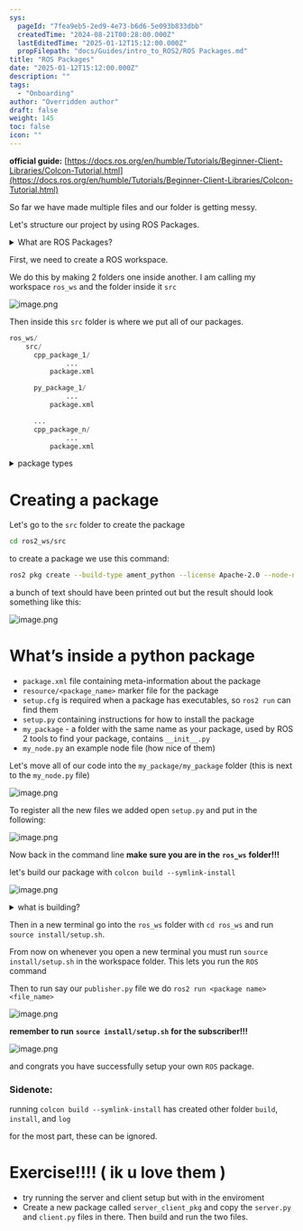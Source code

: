 ```yaml
---
sys:
  pageId: "7fea9eb5-2ed9-4e73-b6d6-5e093b833dbb"
  createdTime: "2024-08-21T00:28:00.000Z"
  lastEditedTime: "2025-01-12T15:12:00.000Z"
  propFilepath: "docs/Guides/intro_to_ROS2/ROS Packages.md"
title: "ROS Packages"
date: "2025-01-12T15:12:00.000Z"
description: ""
tags:
  - "Onboarding"
author: "Overridden author"
draft: false
weight: 145
toc: false
icon: ""
---
```


**official guide:** [https://docs.ros.org/en/humble/Tutorials/Beginner-Client-Libraries/Colcon-Tutorial.html](https://docs.ros.org/en/humble/Tutorials/Beginner-Client-Libraries/Colcon-Tutorial.html)

So far we have made multiple files and our folder is getting messy.

Let's structure our project by using ROS Packages.

<details>

<summary>What are ROS Packages?</summary>

ROS Packages are, as the name implies, packages of code that are highly sharable between ROS developers.

They consist of a folder, `package.xml` file, and source code

```python
      cpp_package_1/
		      ... imagine much code files here ..
          package.xml
```

</details>

First, we need to create a ROS workspace.

We do this by making 2 folders one inside another. I am calling my workspace `ros_ws` and the folder inside it `src`

![image.png](https://prod-files-secure.s3.us-west-2.amazonaws.com/d518164a-d88e-44d1-a4ee-3adb3bd8bce0/70706947-fd18-4537-a67b-e12946812d31/image.png?X-Amz-Algorithm=AWS4-HMAC-SHA256&X-Amz-Content-Sha256=UNSIGNED-PAYLOAD&X-Amz-Credential=ASIAZI2LB4664YKLXQYQ%2F20250515%2Fus-west-2%2Fs3%2Faws4_request&X-Amz-Date=20250515T190125Z&X-Amz-Expires=3600&X-Amz-Security-Token=IQoJb3JpZ2luX2VjEHsaCXVzLXdlc3QtMiJGMEQCIDt8nHA8axOBnUxtqiV7CBFQngKOO62lUBYDVTeBFaurAiBa7QYGgykdhe4677mO1nf4212CKwejJDSS492ryGIgFSr%2FAwgzEAAaDDYzNzQyMzE4MzgwNSIMZlib2mn0H7wdOW3NKtwD9U5t37wWEMyD31o3MirVW7%2BEWUKvZoDlT0MeqSz3OQzxxcOB6oUmiavXMmnQKfvaUsvJCl2wjpv3qJpW4P80VoKp%2BC0jKfeGouQoytDs9%2BTh48RYs2R4O7wmJxrW1cOxgw%2BPN%2Bvu8SVoEIbxKzyr%2B7%2FGdTvyHjm2Mjzx9u3VYsibbwLepYRhPLoSlATBUx7SQM7M3Skbbrf7tv853SYwSuFDuHUNbFdl4Mum%2BqhrPTFqBGX0z7NxlpcBW3adsdCaX5cefU3RaiN2c5%2B4tyzQlfwiEo8ASmh%2BsRDsiU329%2BXt3ucRz7KrPNgryLvI1HLNobGaZmkOPgbeISSSHBReE%2F8zeqipoy0svSxTzIrEiBSjEAlQGkE6OJvNJtuc2jvecVv8objFjz4r2L6GcbUQvhNGJgBDagdcnktxofr2wjQfZ18isWxqh18Wp5muR2h4R51gSB%2BjHIEMyQ5afQcUN4vRawbx2vCUoZBZ5eBBHBVP25N1NdrdaZNDbuCfQbGxaTR6b6F6Ej0r4B6t7P1WqHNYlIgzXleaY%2B1cVMwdxFw7Pd%2BujQDMff1lu6Ip0njdvjXbj9ndKmMdnFfZX8rOOCjcI9rT7hkMrjS1YT5LThqXxgPp32ko8dhlWr4wj%2BCYwQY6pgFIugkEN8Oc3P3Bu%2FECf4ilgdLmA%2BG0XKRQddEgxuIwTaHaFkJ%2FpGf4vrzHXY%2BuCZXfvoD1NtN600Qwo%2FNrdpRvWkXaEEN6uQj%2FEEginUL1OOjiee9kX3tkiZxtukidFylKbKeo1OkKKHAEA4NneQY%2F1xsgloKU%2Fxv2l9rV1I4N8F60GqbjVLLS1dyHbPBUD6gUlQdIxmwnhazjKkP%2BeTgPIyEVlhDe&X-Amz-Signature=531ecdca2734db306658ed11a2c6875eb851de8d5d601eb0218a0f2bdd71eaca&X-Amz-SignedHeaders=host&x-id=GetObject)

Then inside this `src` folder is where we put all of our packages.

```python
ros_ws/
    src/
      cpp_package_1/
		      ...
          package.xml

      py_package_1/
		      ...
          package.xml

      ...
      cpp_package_n/
		      ...
          package.xml

```

<details>

<summary>package types</summary>

packages can be either `C++` or python.

the intern file structure is different for each but for this guide we will stick to creating python packages

</details>

# Creating a package

Let's go to the `src` folder to create the package

```bash
cd ros2_ws/src
```

to create a package we use this command:

```bash
ros2 pkg create --build-type ament_python --license Apache-2.0 --node-name my_node my_package
```

a bunch of text should have been printed out but the result should look something like this:

![image.png](https://prod-files-secure.s3.us-west-2.amazonaws.com/d518164a-d88e-44d1-a4ee-3adb3bd8bce0/e6cf1e3f-8512-4a3e-b131-079f800bf3e8/image.png?X-Amz-Algorithm=AWS4-HMAC-SHA256&X-Amz-Content-Sha256=UNSIGNED-PAYLOAD&X-Amz-Credential=ASIAZI2LB4664YKLXQYQ%2F20250515%2Fus-west-2%2Fs3%2Faws4_request&X-Amz-Date=20250515T190125Z&X-Amz-Expires=3600&X-Amz-Security-Token=IQoJb3JpZ2luX2VjEHsaCXVzLXdlc3QtMiJGMEQCIDt8nHA8axOBnUxtqiV7CBFQngKOO62lUBYDVTeBFaurAiBa7QYGgykdhe4677mO1nf4212CKwejJDSS492ryGIgFSr%2FAwgzEAAaDDYzNzQyMzE4MzgwNSIMZlib2mn0H7wdOW3NKtwD9U5t37wWEMyD31o3MirVW7%2BEWUKvZoDlT0MeqSz3OQzxxcOB6oUmiavXMmnQKfvaUsvJCl2wjpv3qJpW4P80VoKp%2BC0jKfeGouQoytDs9%2BTh48RYs2R4O7wmJxrW1cOxgw%2BPN%2Bvu8SVoEIbxKzyr%2B7%2FGdTvyHjm2Mjzx9u3VYsibbwLepYRhPLoSlATBUx7SQM7M3Skbbrf7tv853SYwSuFDuHUNbFdl4Mum%2BqhrPTFqBGX0z7NxlpcBW3adsdCaX5cefU3RaiN2c5%2B4tyzQlfwiEo8ASmh%2BsRDsiU329%2BXt3ucRz7KrPNgryLvI1HLNobGaZmkOPgbeISSSHBReE%2F8zeqipoy0svSxTzIrEiBSjEAlQGkE6OJvNJtuc2jvecVv8objFjz4r2L6GcbUQvhNGJgBDagdcnktxofr2wjQfZ18isWxqh18Wp5muR2h4R51gSB%2BjHIEMyQ5afQcUN4vRawbx2vCUoZBZ5eBBHBVP25N1NdrdaZNDbuCfQbGxaTR6b6F6Ej0r4B6t7P1WqHNYlIgzXleaY%2B1cVMwdxFw7Pd%2BujQDMff1lu6Ip0njdvjXbj9ndKmMdnFfZX8rOOCjcI9rT7hkMrjS1YT5LThqXxgPp32ko8dhlWr4wj%2BCYwQY6pgFIugkEN8Oc3P3Bu%2FECf4ilgdLmA%2BG0XKRQddEgxuIwTaHaFkJ%2FpGf4vrzHXY%2BuCZXfvoD1NtN600Qwo%2FNrdpRvWkXaEEN6uQj%2FEEginUL1OOjiee9kX3tkiZxtukidFylKbKeo1OkKKHAEA4NneQY%2F1xsgloKU%2Fxv2l9rV1I4N8F60GqbjVLLS1dyHbPBUD6gUlQdIxmwnhazjKkP%2BeTgPIyEVlhDe&X-Amz-Signature=4d72557cccc78f07c13cd97641ce3acd260d5723a31784d2e1fd82d9eec24a92&X-Amz-SignedHeaders=host&x-id=GetObject)

# What’s inside a python package

- `package.xml` file containing meta-information about the package
- `resource/<package_name>` marker file for the package
- `setup.cfg` is required when a package has executables, so `ros2 run` can find them
- `setup.py` containing instructions for how to install the package
- `my_package` - a folder with the same name as your package, used by ROS 2 tools to find your package, contains `__init__.py`
- `my_node.py` an example node file (how nice of them)

Let's move all of our code into the `my_package/my_package` folder (this is next to the `my_node.py` file)

![image.png](https://prod-files-secure.s3.us-west-2.amazonaws.com/d518164a-d88e-44d1-a4ee-3adb3bd8bce0/9ce58f11-0da9-4d3e-b86d-506a9685d378/image.png?X-Amz-Algorithm=AWS4-HMAC-SHA256&X-Amz-Content-Sha256=UNSIGNED-PAYLOAD&X-Amz-Credential=ASIAZI2LB4664YKLXQYQ%2F20250515%2Fus-west-2%2Fs3%2Faws4_request&X-Amz-Date=20250515T190125Z&X-Amz-Expires=3600&X-Amz-Security-Token=IQoJb3JpZ2luX2VjEHsaCXVzLXdlc3QtMiJGMEQCIDt8nHA8axOBnUxtqiV7CBFQngKOO62lUBYDVTeBFaurAiBa7QYGgykdhe4677mO1nf4212CKwejJDSS492ryGIgFSr%2FAwgzEAAaDDYzNzQyMzE4MzgwNSIMZlib2mn0H7wdOW3NKtwD9U5t37wWEMyD31o3MirVW7%2BEWUKvZoDlT0MeqSz3OQzxxcOB6oUmiavXMmnQKfvaUsvJCl2wjpv3qJpW4P80VoKp%2BC0jKfeGouQoytDs9%2BTh48RYs2R4O7wmJxrW1cOxgw%2BPN%2Bvu8SVoEIbxKzyr%2B7%2FGdTvyHjm2Mjzx9u3VYsibbwLepYRhPLoSlATBUx7SQM7M3Skbbrf7tv853SYwSuFDuHUNbFdl4Mum%2BqhrPTFqBGX0z7NxlpcBW3adsdCaX5cefU3RaiN2c5%2B4tyzQlfwiEo8ASmh%2BsRDsiU329%2BXt3ucRz7KrPNgryLvI1HLNobGaZmkOPgbeISSSHBReE%2F8zeqipoy0svSxTzIrEiBSjEAlQGkE6OJvNJtuc2jvecVv8objFjz4r2L6GcbUQvhNGJgBDagdcnktxofr2wjQfZ18isWxqh18Wp5muR2h4R51gSB%2BjHIEMyQ5afQcUN4vRawbx2vCUoZBZ5eBBHBVP25N1NdrdaZNDbuCfQbGxaTR6b6F6Ej0r4B6t7P1WqHNYlIgzXleaY%2B1cVMwdxFw7Pd%2BujQDMff1lu6Ip0njdvjXbj9ndKmMdnFfZX8rOOCjcI9rT7hkMrjS1YT5LThqXxgPp32ko8dhlWr4wj%2BCYwQY6pgFIugkEN8Oc3P3Bu%2FECf4ilgdLmA%2BG0XKRQddEgxuIwTaHaFkJ%2FpGf4vrzHXY%2BuCZXfvoD1NtN600Qwo%2FNrdpRvWkXaEEN6uQj%2FEEginUL1OOjiee9kX3tkiZxtukidFylKbKeo1OkKKHAEA4NneQY%2F1xsgloKU%2Fxv2l9rV1I4N8F60GqbjVLLS1dyHbPBUD6gUlQdIxmwnhazjKkP%2BeTgPIyEVlhDe&X-Amz-Signature=34777455e84f23cadc900da7727369eadcf88a9adf97c0070f60f2bbe40ce166&X-Amz-SignedHeaders=host&x-id=GetObject)

To register all the new files we added open `setup.py` and put in the following:

![image.png](https://prod-files-secure.s3.us-west-2.amazonaws.com/d518164a-d88e-44d1-a4ee-3adb3bd8bce0/1cd7c262-4cae-4496-9d75-c178537d24a2/image.png?X-Amz-Algorithm=AWS4-HMAC-SHA256&X-Amz-Content-Sha256=UNSIGNED-PAYLOAD&X-Amz-Credential=ASIAZI2LB4664YKLXQYQ%2F20250515%2Fus-west-2%2Fs3%2Faws4_request&X-Amz-Date=20250515T190125Z&X-Amz-Expires=3600&X-Amz-Security-Token=IQoJb3JpZ2luX2VjEHsaCXVzLXdlc3QtMiJGMEQCIDt8nHA8axOBnUxtqiV7CBFQngKOO62lUBYDVTeBFaurAiBa7QYGgykdhe4677mO1nf4212CKwejJDSS492ryGIgFSr%2FAwgzEAAaDDYzNzQyMzE4MzgwNSIMZlib2mn0H7wdOW3NKtwD9U5t37wWEMyD31o3MirVW7%2BEWUKvZoDlT0MeqSz3OQzxxcOB6oUmiavXMmnQKfvaUsvJCl2wjpv3qJpW4P80VoKp%2BC0jKfeGouQoytDs9%2BTh48RYs2R4O7wmJxrW1cOxgw%2BPN%2Bvu8SVoEIbxKzyr%2B7%2FGdTvyHjm2Mjzx9u3VYsibbwLepYRhPLoSlATBUx7SQM7M3Skbbrf7tv853SYwSuFDuHUNbFdl4Mum%2BqhrPTFqBGX0z7NxlpcBW3adsdCaX5cefU3RaiN2c5%2B4tyzQlfwiEo8ASmh%2BsRDsiU329%2BXt3ucRz7KrPNgryLvI1HLNobGaZmkOPgbeISSSHBReE%2F8zeqipoy0svSxTzIrEiBSjEAlQGkE6OJvNJtuc2jvecVv8objFjz4r2L6GcbUQvhNGJgBDagdcnktxofr2wjQfZ18isWxqh18Wp5muR2h4R51gSB%2BjHIEMyQ5afQcUN4vRawbx2vCUoZBZ5eBBHBVP25N1NdrdaZNDbuCfQbGxaTR6b6F6Ej0r4B6t7P1WqHNYlIgzXleaY%2B1cVMwdxFw7Pd%2BujQDMff1lu6Ip0njdvjXbj9ndKmMdnFfZX8rOOCjcI9rT7hkMrjS1YT5LThqXxgPp32ko8dhlWr4wj%2BCYwQY6pgFIugkEN8Oc3P3Bu%2FECf4ilgdLmA%2BG0XKRQddEgxuIwTaHaFkJ%2FpGf4vrzHXY%2BuCZXfvoD1NtN600Qwo%2FNrdpRvWkXaEEN6uQj%2FEEginUL1OOjiee9kX3tkiZxtukidFylKbKeo1OkKKHAEA4NneQY%2F1xsgloKU%2Fxv2l9rV1I4N8F60GqbjVLLS1dyHbPBUD6gUlQdIxmwnhazjKkP%2BeTgPIyEVlhDe&X-Amz-Signature=7638eb1d3ce6a5d58ca4fe54f962ef68605801f479853a78951abbec1d329b41&X-Amz-SignedHeaders=host&x-id=GetObject)

Now back in the command line **make sure you are in the** **`ros_ws`** **folder!!!**

let's build our package with `colcon build --symlink-install`

![image.png](https://prod-files-secure.s3.us-west-2.amazonaws.com/d518164a-d88e-44d1-a4ee-3adb3bd8bce0/2f2a0d27-b173-48fd-b189-5f5c0ce65619/image.png?X-Amz-Algorithm=AWS4-HMAC-SHA256&X-Amz-Content-Sha256=UNSIGNED-PAYLOAD&X-Amz-Credential=ASIAZI2LB4664YKLXQYQ%2F20250515%2Fus-west-2%2Fs3%2Faws4_request&X-Amz-Date=20250515T190125Z&X-Amz-Expires=3600&X-Amz-Security-Token=IQoJb3JpZ2luX2VjEHsaCXVzLXdlc3QtMiJGMEQCIDt8nHA8axOBnUxtqiV7CBFQngKOO62lUBYDVTeBFaurAiBa7QYGgykdhe4677mO1nf4212CKwejJDSS492ryGIgFSr%2FAwgzEAAaDDYzNzQyMzE4MzgwNSIMZlib2mn0H7wdOW3NKtwD9U5t37wWEMyD31o3MirVW7%2BEWUKvZoDlT0MeqSz3OQzxxcOB6oUmiavXMmnQKfvaUsvJCl2wjpv3qJpW4P80VoKp%2BC0jKfeGouQoytDs9%2BTh48RYs2R4O7wmJxrW1cOxgw%2BPN%2Bvu8SVoEIbxKzyr%2B7%2FGdTvyHjm2Mjzx9u3VYsibbwLepYRhPLoSlATBUx7SQM7M3Skbbrf7tv853SYwSuFDuHUNbFdl4Mum%2BqhrPTFqBGX0z7NxlpcBW3adsdCaX5cefU3RaiN2c5%2B4tyzQlfwiEo8ASmh%2BsRDsiU329%2BXt3ucRz7KrPNgryLvI1HLNobGaZmkOPgbeISSSHBReE%2F8zeqipoy0svSxTzIrEiBSjEAlQGkE6OJvNJtuc2jvecVv8objFjz4r2L6GcbUQvhNGJgBDagdcnktxofr2wjQfZ18isWxqh18Wp5muR2h4R51gSB%2BjHIEMyQ5afQcUN4vRawbx2vCUoZBZ5eBBHBVP25N1NdrdaZNDbuCfQbGxaTR6b6F6Ej0r4B6t7P1WqHNYlIgzXleaY%2B1cVMwdxFw7Pd%2BujQDMff1lu6Ip0njdvjXbj9ndKmMdnFfZX8rOOCjcI9rT7hkMrjS1YT5LThqXxgPp32ko8dhlWr4wj%2BCYwQY6pgFIugkEN8Oc3P3Bu%2FECf4ilgdLmA%2BG0XKRQddEgxuIwTaHaFkJ%2FpGf4vrzHXY%2BuCZXfvoD1NtN600Qwo%2FNrdpRvWkXaEEN6uQj%2FEEginUL1OOjiee9kX3tkiZxtukidFylKbKeo1OkKKHAEA4NneQY%2F1xsgloKU%2Fxv2l9rV1I4N8F60GqbjVLLS1dyHbPBUD6gUlQdIxmwnhazjKkP%2BeTgPIyEVlhDe&X-Amz-Signature=15672f3514cf7c87341529697c43b8d8b049a3f2e511cf7ddbd3aeb335bd26d6&X-Amz-SignedHeaders=host&x-id=GetObject)

<details>

<summary>what is building?</summary>

if you are a CS major at Rose-Hulman you will learn the answer to this in CSSE132

but TLDR; is it combines all the code files into one program that can be run easily 

</details>

Then in a new terminal go into the `ros_ws` folder with `cd ros_ws` and run `source install/setup.sh`. 

From now on whenever you open a new terminal you must run `source install/setup.sh` in the workspace folder. This lets you run the `ROS` command

Then to run say our `publisher.py` file we do `ros2 run <package name> <file_name>`

![image.png](https://prod-files-secure.s3.us-west-2.amazonaws.com/d518164a-d88e-44d1-a4ee-3adb3bd8bce0/4f4b1219-3a44-4632-aa0a-ce3471699f59/image.png?X-Amz-Algorithm=AWS4-HMAC-SHA256&X-Amz-Content-Sha256=UNSIGNED-PAYLOAD&X-Amz-Credential=ASIAZI2LB4664YKLXQYQ%2F20250515%2Fus-west-2%2Fs3%2Faws4_request&X-Amz-Date=20250515T190125Z&X-Amz-Expires=3600&X-Amz-Security-Token=IQoJb3JpZ2luX2VjEHsaCXVzLXdlc3QtMiJGMEQCIDt8nHA8axOBnUxtqiV7CBFQngKOO62lUBYDVTeBFaurAiBa7QYGgykdhe4677mO1nf4212CKwejJDSS492ryGIgFSr%2FAwgzEAAaDDYzNzQyMzE4MzgwNSIMZlib2mn0H7wdOW3NKtwD9U5t37wWEMyD31o3MirVW7%2BEWUKvZoDlT0MeqSz3OQzxxcOB6oUmiavXMmnQKfvaUsvJCl2wjpv3qJpW4P80VoKp%2BC0jKfeGouQoytDs9%2BTh48RYs2R4O7wmJxrW1cOxgw%2BPN%2Bvu8SVoEIbxKzyr%2B7%2FGdTvyHjm2Mjzx9u3VYsibbwLepYRhPLoSlATBUx7SQM7M3Skbbrf7tv853SYwSuFDuHUNbFdl4Mum%2BqhrPTFqBGX0z7NxlpcBW3adsdCaX5cefU3RaiN2c5%2B4tyzQlfwiEo8ASmh%2BsRDsiU329%2BXt3ucRz7KrPNgryLvI1HLNobGaZmkOPgbeISSSHBReE%2F8zeqipoy0svSxTzIrEiBSjEAlQGkE6OJvNJtuc2jvecVv8objFjz4r2L6GcbUQvhNGJgBDagdcnktxofr2wjQfZ18isWxqh18Wp5muR2h4R51gSB%2BjHIEMyQ5afQcUN4vRawbx2vCUoZBZ5eBBHBVP25N1NdrdaZNDbuCfQbGxaTR6b6F6Ej0r4B6t7P1WqHNYlIgzXleaY%2B1cVMwdxFw7Pd%2BujQDMff1lu6Ip0njdvjXbj9ndKmMdnFfZX8rOOCjcI9rT7hkMrjS1YT5LThqXxgPp32ko8dhlWr4wj%2BCYwQY6pgFIugkEN8Oc3P3Bu%2FECf4ilgdLmA%2BG0XKRQddEgxuIwTaHaFkJ%2FpGf4vrzHXY%2BuCZXfvoD1NtN600Qwo%2FNrdpRvWkXaEEN6uQj%2FEEginUL1OOjiee9kX3tkiZxtukidFylKbKeo1OkKKHAEA4NneQY%2F1xsgloKU%2Fxv2l9rV1I4N8F60GqbjVLLS1dyHbPBUD6gUlQdIxmwnhazjKkP%2BeTgPIyEVlhDe&X-Amz-Signature=77712fa31241ba622715669e8989a4b98274c409f350bbf509df5f8d27b32094&X-Amz-SignedHeaders=host&x-id=GetObject)

**remember to run** **`source install/setup.sh`** **for the subscriber!!!**

![image.png](https://prod-files-secure.s3.us-west-2.amazonaws.com/d518164a-d88e-44d1-a4ee-3adb3bd8bce0/02121119-dad4-49ec-8356-c956108b4243/image.png?X-Amz-Algorithm=AWS4-HMAC-SHA256&X-Amz-Content-Sha256=UNSIGNED-PAYLOAD&X-Amz-Credential=ASIAZI2LB4664YKLXQYQ%2F20250515%2Fus-west-2%2Fs3%2Faws4_request&X-Amz-Date=20250515T190125Z&X-Amz-Expires=3600&X-Amz-Security-Token=IQoJb3JpZ2luX2VjEHsaCXVzLXdlc3QtMiJGMEQCIDt8nHA8axOBnUxtqiV7CBFQngKOO62lUBYDVTeBFaurAiBa7QYGgykdhe4677mO1nf4212CKwejJDSS492ryGIgFSr%2FAwgzEAAaDDYzNzQyMzE4MzgwNSIMZlib2mn0H7wdOW3NKtwD9U5t37wWEMyD31o3MirVW7%2BEWUKvZoDlT0MeqSz3OQzxxcOB6oUmiavXMmnQKfvaUsvJCl2wjpv3qJpW4P80VoKp%2BC0jKfeGouQoytDs9%2BTh48RYs2R4O7wmJxrW1cOxgw%2BPN%2Bvu8SVoEIbxKzyr%2B7%2FGdTvyHjm2Mjzx9u3VYsibbwLepYRhPLoSlATBUx7SQM7M3Skbbrf7tv853SYwSuFDuHUNbFdl4Mum%2BqhrPTFqBGX0z7NxlpcBW3adsdCaX5cefU3RaiN2c5%2B4tyzQlfwiEo8ASmh%2BsRDsiU329%2BXt3ucRz7KrPNgryLvI1HLNobGaZmkOPgbeISSSHBReE%2F8zeqipoy0svSxTzIrEiBSjEAlQGkE6OJvNJtuc2jvecVv8objFjz4r2L6GcbUQvhNGJgBDagdcnktxofr2wjQfZ18isWxqh18Wp5muR2h4R51gSB%2BjHIEMyQ5afQcUN4vRawbx2vCUoZBZ5eBBHBVP25N1NdrdaZNDbuCfQbGxaTR6b6F6Ej0r4B6t7P1WqHNYlIgzXleaY%2B1cVMwdxFw7Pd%2BujQDMff1lu6Ip0njdvjXbj9ndKmMdnFfZX8rOOCjcI9rT7hkMrjS1YT5LThqXxgPp32ko8dhlWr4wj%2BCYwQY6pgFIugkEN8Oc3P3Bu%2FECf4ilgdLmA%2BG0XKRQddEgxuIwTaHaFkJ%2FpGf4vrzHXY%2BuCZXfvoD1NtN600Qwo%2FNrdpRvWkXaEEN6uQj%2FEEginUL1OOjiee9kX3tkiZxtukidFylKbKeo1OkKKHAEA4NneQY%2F1xsgloKU%2Fxv2l9rV1I4N8F60GqbjVLLS1dyHbPBUD6gUlQdIxmwnhazjKkP%2BeTgPIyEVlhDe&X-Amz-Signature=3cc142ff069932cbcbf3ac1df37f2fca9447f39cedb8783151f8d0ac7cf45872&X-Amz-SignedHeaders=host&x-id=GetObject)

and congrats you have successfully setup your own `ROS` package.

### Sidenote:

running `colcon build --symlink-install` has created other folder `build`, `install`, and `log`

for the most part, these can be ignored.

# Exercise!!!! ( ik u love them )

- try running the server and client setup but with in the enviroment
- Create a new package called `server_client_pkg` and copy the `server.py` and `client.py` files in there. Then build and run the two files.
